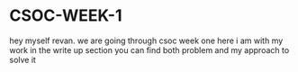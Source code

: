 # CSOC-WEEK-1
hey myself revan.
we are going through csoc week one here i am with my work
in the write up section you can find both problem and my approach to solve it


